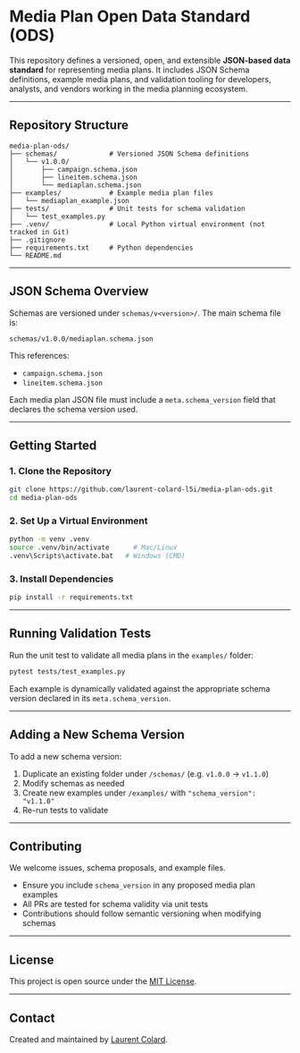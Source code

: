 # Media Plan Open Data Standard (ODS)

This repository defines a versioned, open, and extensible **JSON-based data standard** for representing media plans. It includes JSON Schema definitions, example media plans, and validation tooling for developers, analysts, and vendors working in the media planning ecosystem.

---

## Repository Structure

```
media-plan-ods/
├── schemas/             # Versioned JSON Schema definitions
│   └── v1.0.0/
│       ├── campaign.schema.json
│       ├── lineitem.schema.json
│       └── mediaplan.schema.json
├── examples/            # Example media plan files
│   └── mediaplan_example.json
├── tests/               # Unit tests for schema validation
│   └── test_examples.py
├── .venv/               # Local Python virtual environment (not tracked in Git)
├── .gitignore
├── requirements.txt     # Python dependencies
└── README.md
```

---

## JSON Schema Overview

Schemas are versioned under `schemas/v<version>/`. The main schema file is:

```
schemas/v1.0.0/mediaplan.schema.json
```

This references:
- `campaign.schema.json`
- `lineitem.schema.json`

Each media plan JSON file must include a `meta.schema_version` field that declares the schema version used.

---

## Getting Started

### 1. Clone the Repository

```bash
git clone https://github.com/laurent-colard-l5i/media-plan-ods.git
cd media-plan-ods
```

### 2. Set Up a Virtual Environment

```bash
python -m venv .venv
source .venv/bin/activate      # Mac/Linux
.venv\Scripts\activate.bat   # Windows (CMD)
```

### 3. Install Dependencies

```bash
pip install -r requirements.txt
```

---

## Running Validation Tests

Run the unit test to validate all media plans in the `examples/` folder:

```bash
pytest tests/test_examples.py
```

Each example is dynamically validated against the appropriate schema version declared in its `meta.schema_version`.

---

## Adding a New Schema Version

To add a new schema version:

1. Duplicate an existing folder under `/schemas/` (e.g. `v1.0.0` → `v1.1.0`)
2. Modify schemas as needed
3. Create new examples under `/examples/` with `"schema_version": "v1.1.0"`
4. Re-run tests to validate

---

## Contributing

We welcome issues, schema proposals, and example files.

- Ensure you include `schema_version` in any proposed media plan examples
- All PRs are tested for schema validity via unit tests
- Contributions should follow semantic versioning when modifying schemas

---

## License

This project is open source under the [MIT License](LICENSE).

---

## Contact

Created and maintained by [Laurent Colard](https://github.com/laurent-colard-l5i).